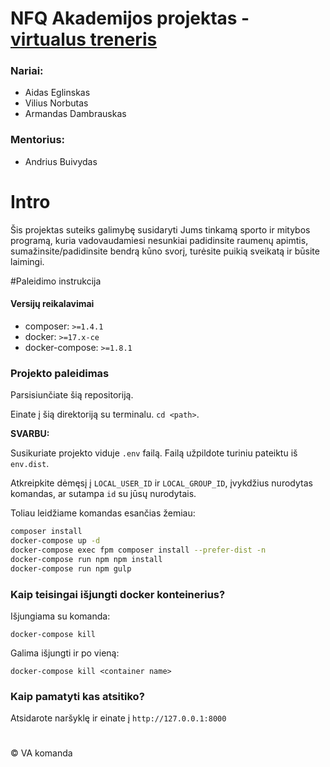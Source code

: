 
NFQ Akademijos projektas - [virtualus treneris](http://virtualustreneris.projektai.nfqakademija.lt/)
============

### Nariai:
 - Aidas Eglinskas
 - Vilius Norbutas
 - Armandas Dambrauskas

### Mentorius:
 - Andrius Buivydas

# Intro

Šis projektas suteiks galimybę susidaryti Jums tinkamą sporto ir mitybos programą, kuria vadovaudamiesi nesunkiai padidinsite raumenų apimtis, sumažinsite/padidinsite bendrą kūno svorį, turėsite puikią sveikatą ir būsite laimingi.

#Paleidimo instrukcija

#### Versijų reikalavimai
* composer: `>=1.4.1`
* docker: `>=17.x-ce`
* docker-compose: `>=1.8.1`

### Projekto paleidimas
Parsisiunčiate šią repositoriją.

Einate į šią direktoriją su terminalu. `cd <path>`.

**SVARBU:**

Susikuriate projekto viduje `.env` failą. Failą užpildote turiniu pateiktu iš `env.dist`.

Atkreipkite dėmęsį į `LOCAL_USER_ID` ir `LOCAL_GROUP_ID`, įvykdžius nurodytas komandas, ar sutampa `id` su jūsų nurodytais.

Toliau leidžiame komandas esančias žemiau:

```bash
composer install
docker-compose up -d
docker-compose exec fpm composer install --prefer-dist -n
docker-compose run npm npm install
docker-compose run npm gulp

```

### Kaip teisingai išjungti docker konteinerius?

Išjungiama su komanda:
```
docker-compose kill
```

Galima išjungti ir po vieną:
```
docker-compose kill <container name>
```


### Kaip pamatyti kas atsitiko?

Atsidarote naršyklę ir einate į `http://127.0.0.1:8000`


#
© VA komanda